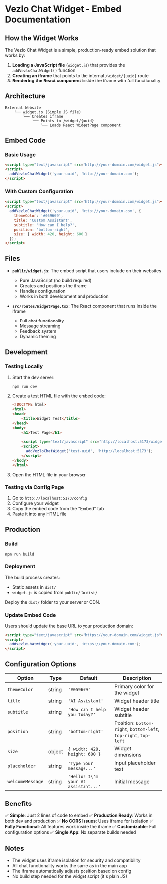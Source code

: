 # Vezlo Chat Widget - Embed Documentation

## How the Widget Works

The Vezlo Chat Widget is a simple, production-ready embed solution that works by:

1. **Loading a JavaScript file** (`widget.js`) that provides the `addVezloChatWidget()` function
2. **Creating an iframe** that points to the internal `/widget/{uuid}` route
3. **Rendering the React component** inside the iframe with full functionality

## Architecture

```
External Website
    └── widget.js (Simple JS file)
        └── Creates iframe
            └── Points to /widget/{uuid}
                └── Loads React WidgetPage component
```

## Embed Code

### Basic Usage

```html
<script type="text/javascript" src="http://your-domain.com/widget.js"></script>
<script>
  addVezloChatWidget('your-uuid', 'http://your-domain.com');
</script>
```

### With Custom Configuration

```html
<script type="text/javascript" src="http://your-domain.com/widget.js"></script>
<script>
  addVezloChatWidget('your-uuid', 'http://your-domain.com', {
    themeColor: '#059669',
    title: 'Custom Assistant',
    subtitle: 'How can I help?',
    position: 'bottom-right',
    size: { width: 420, height: 600 }
  });
</script>
```

## Files

- **`public/widget.js`**: The embed script that users include on their websites
  - Pure JavaScript (no build required)
  - Creates and positions the iframe
  - Handles configuration
  - Works in both development and production

- **`src/routes/WidgetPage.tsx`**: The React component that runs inside the iframe
  - Full chat functionality
  - Message streaming
  - Feedback system
  - Dynamic theming

## Development

### Testing Locally

1. Start the dev server:
   ```bash
   npm run dev
   ```

2. Create a test HTML file with the embed code:
   ```html
   <!DOCTYPE html>
   <html>
   <head>
       <title>Widget Test</title>
   </head>
   <body>
       <h1>Test Page</h1>
       
       <script type="text/javascript" src="http://localhost:5173/widget.js"></script>
       <script>
         addVezloChatWidget('test-uuid', 'http://localhost:5173');
       </script>
   </body>
   </html>
   ```

3. Open the HTML file in your browser

### Testing via Config Page

1. Go to `http://localhost:5173/config`
2. Configure your widget
3. Copy the embed code from the "Embed" tab
4. Paste it into any HTML file

## Production

### Build

```bash
npm run build
```

### Deployment

The build process creates:
- Static assets in `dist/`
- `widget.js` is copied from `public/` to `dist/`

Deploy the `dist/` folder to your server or CDN.

### Update Embed Code

Users should update the base URL to your production domain:

```html
<script type="text/javascript" src="https://your-domain.com/widget.js"></script>
<script>
  addVezloChatWidget('your-uuid', 'https://your-domain.com');
</script>
```

## Configuration Options

| Option | Type | Default | Description |
|--------|------|---------|-------------|
| `themeColor` | string | `'#059669'` | Primary color for the widget |
| `title` | string | `'AI Assistant'` | Widget header title |
| `subtitle` | string | `'How can I help you today?'` | Widget header subtitle |
| `position` | string | `'bottom-right'` | Position: `bottom-right`, `bottom-left`, `top-right`, `top-left` |
| `size` | object | `{ width: 420, height: 600 }` | Widget dimensions |
| `placeholder` | string | `'Type your message...'` | Input placeholder text |
| `welcomeMessage` | string | `'Hello! I\'m your AI assistant...'` | Initial message |

## Benefits

✅ **Simple**: Just 2 lines of code to embed
✅ **Production Ready**: Works in both dev and production
✅ **No CORS Issues**: Uses iframe for isolation
✅ **Fully Functional**: All features work inside the iframe
✅ **Customizable**: Full configuration options
✅ **Single App**: No separate builds needed

## Notes

- The widget uses iframe isolation for security and compatibility
- All chat functionality works the same as in the main app
- The iframe automatically adjusts position based on config
- No build step needed for the widget script (it's plain JS)

